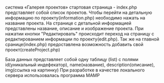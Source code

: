 cистема «Галерея проектов»
стартовая страница - index.php
представляет собой список проектов. Чтобы перейти на детальную информацию по проекту(information.php) необходимо нажать на название проекта.
На странице с детальной информацией представлены название, описание и изображение проекта. При нажатии кнопки "Редактировать" происходит переход на страницу с редактированием информации по проекту(edit.php).
Так же на главной сранице(index.php) предоставлена возможность добавить свой проект(createProject.php)

База данных представляет собой одну таблицу (list) с полями id(уникальный индефекатор), name(название), description(описание), img(ссылка на картинку)
При разработке в качестве локального сервера использовалась программа MAMP